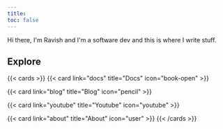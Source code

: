 ```yaml
---
title:
toc: false
---
```


Hi there, I'm Ravish and I'm a software dev and this is where I write stuff.

## Explore

{{< cards >}}
{{< card link="docs" title="Docs" icon="book-open" >}}

{{< card link="blog" title="Blog" icon="pencil" >}}

{{< card link="youtube" title="Youtube" icon="youtube" >}}

{{< card link="about" title="About" icon="user" >}}
{{< /cards >}}
